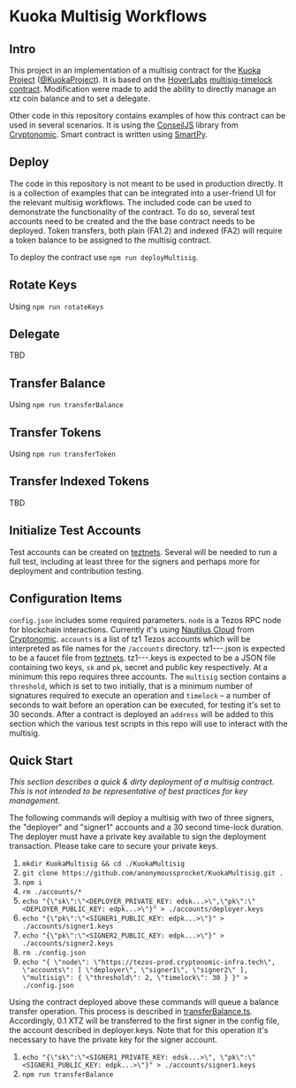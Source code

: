# Kuoka Multisig Workflows

## Intro

This project in an implementation of a multisig contract for the [Kuoka Project](https://kuoka.org/) ([@KuokaProject](https://twitter.com/KuokaProject)). It is based on the [HoverLabs](https://twitter.com/HoverEng) [multisig-timelock contract](https://github.com/Hover-Labs/multisig-timelock). Modification were made to add the ability to directly manage an xtz coin balance and to set a delegate.

Other code in this repository contains examples of how this contract can be used in several scenarios. It is using the [ConseilJS](https://www.npmjs.com/package/conseiljs) library from [Cryptonomic](https://github.com/Cryptonomic/ConseilJS). Smart contract is written using [SmartPy](https://smartpy.io/ide).

## Deploy

The code in this repository is not meant to be used in production directly. It is a collection of examples that can be integrated into a user-friend UI for the relevant multisig workflows. The included code can be used to demonstrate the functionality of the contract. To do so, several test accounts need to be created and the the base contract needs to be deployed. Token transfers, both plain (FA1.2) and indexed (FA2) will require a token balance to be assigned to the multisig contract.

To deploy the contract use `npm run deployMultisig`.

## Rotate Keys

Using `npm run rotateKeys`

## Delegate

TBD

## Transfer Balance

Using `npm run transferBalance`

## Transfer Tokens

Using `npm run transferToken`

## Transfer Indexed Tokens

TBD

## Initialize Test Accounts

Test accounts can be created on [teztnets](https://teztnets.xyz/). Several will be needed to run a full test, including at least three for the signers and perhaps more for deployment and contribution testing.

## Configuration Items

`config.json` includes some required parameters. `node` is a Tezos RPC node for blockchain interactions. Currently it's using [Nautilus Cloud](https://nautilus.cloud/) from [Cryptonomic](https://twitter.com/CryptonomicTech). `accounts` is a list of tz1 Tezos accounts which will be interpreted as file names for the `/accounts` directory. tz1---.json is expected to be a faucet file from [teztnets](https://teztnets.xyz/). tz1---.keys is expected to be a JSON file containing two keys, `sk` and `pk`, secret and public key respectively. At a minimum this repo requires three accounts. The `multisig` section contains a `threshold`, which is set to two initially, that is a minimum number of signatures required to execute an operation and `timelock` – a number of seconds to wait before an operation can be executed, for testing it's set to 30 seconds. After a contract is deployed an `address` will be added to this section which the various test scripts in this repo will use to interact with the multisig.

## Quick Start

*This section describes a quick &amp; dirty deployment of a multisig contract. This is not intended to be representative of best practices for key management.*

The following commands will deploy a multisig with two of three signers, the "deployer" and "signer1" accounts and a 30 second time-lock duration. The deployer must have a private key available to sign the deployment transaction. Please take care to secure your private keys.

1. `mkdir KuokaMultisig && cd ./KuokaMultisig`
1. `git clone https://github.com/anonymoussprocket/KuokaMultisig.git .`
1. `npm i`
1. `rm ./accounts/*`
1. `echo "{\"sk\":\"<DEPLOYER_PRIVATE_KEY: edsk...>\",\"pk\":\"<DEPLOYER_PUBLIC_KEY: edpk...>\"}" > ./accounts/deployer.keys`
1. `echo "{\"pk\":\"<SIGNER1_PUBLIC_KEY: edpk...>\"}" > ./accounts/signer1.keys`
1. `echo "{\"pk\":\"<SIGNER2_PUBLIC_KEY: edpk...>\"}" > ./accounts/signer2.keys`
1. `rm ./config.json`
1. `echo "{ \"node\": \"https://tezos-prod.cryptonomic-infra.tech\", \"accounts\": [ \"deployer\", \"signer1\", \"signer2\" ], \"multisig\": { \"threshold\": 2, \"timelock\": 30 } }" > ./config.json`

Using the contract deployed above these commands will queue a balance transfer operation. This process is described in [transferBalance.ts](./src/transferBalance.ts#L50). Accordingly, 0.1 XTZ will be transferred to the first signer in the config file, the account described in deployer.keys. Note that for this operation it's necessary to have the private key for the signer account.

1. `echo "{\"sk\":\"<SIGNER1_PRIVATE_KEY: edsk...>\", \"pk\":\"<SIGNER1_PUBLIC_KEY: edpk...>\"}" > ./accounts/signer1.keys`
1. `npm run transferBalance`
